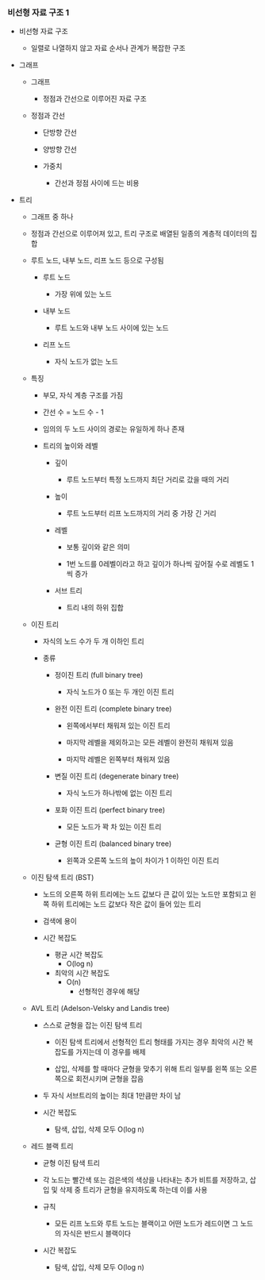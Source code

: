 ### 비선형 자료 구조 1

- 비선형 자료 구조
  
  - 일렬로 나열하지 않고 자료 순서나 관계가 복잡한 구조

- 그래프
  
  - 그래프
    
    - 정점과 간선으로 이루어진 자료 구조
  
  - 정점과 간선
    
    - 단방향 간선
    
    - 양방향 간선
    
    - 가중치
      
      - 간선과 정점 사이에 드는 비용

- 트리
  
  - 그래프 중 하나
  
  - 정점과 간선으로 이루어져 있고, 트리 구조로 배열된 일종의 계층적 데이터의 집합
  
  - 루트 노드, 내부 노드, 리프 노드 등으로 구성됨
    
    - 루트 노드
      
      - 가장 위에 있는 노드
    
    - 내부 노드
      
      - 루트 노드와 내부 노드 사이에 있는 노드
    
    - 리프 노드
      
      - 자식 노드가 없는 노드
  
  - 특징
    
    - 부모, 자식 계층 구조를 가짐
    
    - 간선 수 = 노드 수 - 1
    
    - 임의의 두 노드 사이의 경로는 유일하게 하나 존재
    
    - 트리의 높이와 레벨
      
      - 깊이
        
        - 루트 노드부터 특정 노드까지 최단 거리로 갔을 때의 거리
      
      - 높이
        
        - 루트 노드부터 리프 노드까지의 거리 중 가장 긴 거리
      
      - 레벨
        
        - 보통 깊이와 같은 의미
        
        - 1번 노드를 0레벨이라고 하고 깊이가 하나씩 깊어질 수로 레벨도 1씩 증가
      
      - 서브 트리
        
        - 트리 내의 하위 집합
  
  - 이진 트리
    
    - 자식의 노드 수가 두 개 이하인 트리
    
    - 종류
      
      - 정이진 트리 (full binary tree)
        
        - 자식 노드가 0 또는 두 개인 이진 트리
      
      - 완전 이진 트리 (complete binary tree)
        
        - 왼쪽에서부터 채워져 있는 이진 트리
        
        - 마지막 레벨을 제외하고는 모든 레벨이 완전히 채워져 있음
        
        - 마지막 레벨은 왼쪽부터 채워져 있음
      
      - 변질 이진 트리 (degenerate binary tree)
        
        - 자식 노드가 하나밖에 없는 이진 트리
      
      - 포화 이진 트리 (perfect binary tree)
        
        - 모든 노드가 꽉 차 있는 이진 트리
      
      - 균형 이진 트리 (balanced binary tree)
        
        - 왼쪽과 오른쪽 노드의 높이 차이가 1 이하인 이진 트리
  
  - 이진 탐색 트리 (BST)
    
    - 노드의 오른쪽 하위 트리에는 노드 값보다 큰 값이 있는 노드만 포함되고 왼쪽 하위 트리에는 노드 값보다 작은 값이 들어 있는 트리
    
    - 검색에 용이
    
    - 시간 복잡도
      
      - 평균 시간 복잡도
        - O(log n)
      - 최악의 시간 복잡도
        - O(n)
          - 선형적인 경우에 해당
  
  - AVL 트리 (Adelson-Velsky and Landis tree)
    
    - 스스로 균형을 잡는 이진 탐색 트리
      
      - 이진 탐색 트리에서 선형적인 트리 형태를 가지는 경우 최악의 시간 복잡도를 가지는데 이 경우를 배제
      
      - 삽입, 삭제를 할 때마다 균형을 맞추기 위해 트리 일부를 왼쪽 또는 오른쪽으로 회전시키며 균형을 잡음
    
    - 두 자식 서브트리의 높이는 최대 1만큼만 차이 남
    
    - 시간 복잡도
      
      - 탐색, 삽입, 삭제 모두 O(log n)
  
  - 레드 블랙 트리
    
    - 균형 이진 탐색 트리
    
    - 각 노드는 빨간색 또는 검은색의 색상을 나타내는 추가 비트를 저장하고, 삽입 및 삭제 중 트리가 균형을 유지하도록 하는데 이를 사용
    
    - 규칙
      
      - 모든 리프 노드와 루트 노드는 블랙이고 어떤 노드가 레드이면 그 노드의 자식은 반드시 블랙이다
    
    - 시간 복잡도
      
      - 탐색, 삽입, 삭제 모두 O(log n)
